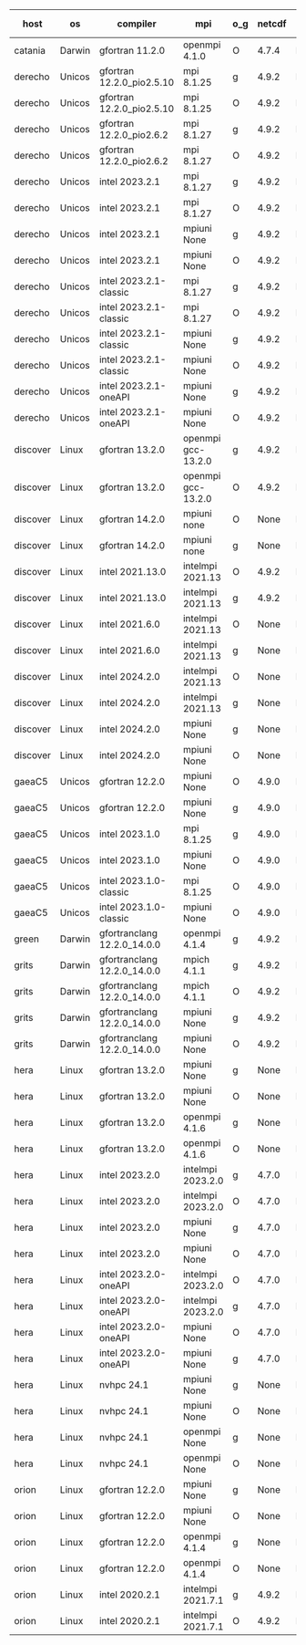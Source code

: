 

| host     | os       | compiler                              | mpi                      | o_g        | netcdf        | build       | u_pass          | u_fail          | s_pass            | s_fail            | e_pass             | e_fail             | nuopc_pass       | nuopc_fail       | artifacts link          |
|----------|----------|---------------------------------------|--------------------------|------------|---------------|-------------|-----------------|-----------------|-------------------|-------------------|--------------------|--------------------|------------------|------------------|-------------------------|
| catania | Darwin | gfortran 11.2.0 | openmpi 4.1.0  | O | 4.7.4  | PASS | 14195 | 3 | 51 | 0 | 81 | 0 | 56 | 0 | <a href="https://github.com/esmf-org/esmf-test-artifacts/tree/435acc764a6c1211fc01f24e2f90b6f882ff8d23/release_8.7.0/gfortran/11.2.0/O/openmpi/4.1.0" target="_blank">435acc7</a> | 
| derecho | Unicos | gfortran 12.2.0_pio2.5.10 | mpi 8.1.25  | g | 4.9.2  | PASS | 14198 | 0 | 51 | 0 | 81 | 0 | 56 | 0 | <a href="https://github.com/esmf-org/esmf-test-artifacts/tree/73fd61c54b263e4e6b26ddcbfc394315623d95bb/release_8.7.0/gfortran/12.2.0_pio2.5.10/g/mpi/8.1.25" target="_blank">73fd61c</a> | 
| derecho | Unicos | gfortran 12.2.0_pio2.5.10 | mpi 8.1.25  | O | 4.9.2  | PASS | 14198 | 0 | 51 | 0 | 81 | 0 | 56 | 0 | <a href="https://github.com/esmf-org/esmf-test-artifacts/tree/2a75b5f9b1abf9f2b1f812071eabba3495a7aca8/release_8.7.0/gfortran/12.2.0_pio2.5.10/O/mpi/8.1.25" target="_blank">2a75b5f</a> | 
| derecho | Unicos | gfortran 12.2.0_pio2.6.2 | mpi 8.1.27  | g | 4.9.2  | PASS | 14198 | 0 | 51 | 0 | 81 | 0 | 56 | 0 | <a href="https://github.com/esmf-org/esmf-test-artifacts/tree/da578a4bc76caa17f71bc04523ce382b1f596ca7/release_8.7.0/gfortran/12.2.0_pio2.6.2/g/mpi/8.1.27" target="_blank">da578a4</a> | 
| derecho | Unicos | gfortran 12.2.0_pio2.6.2 | mpi 8.1.27  | O | 4.9.2  | PASS | 14198 | 0 | 51 | 0 | 81 | 0 | 56 | 0 | <a href="https://github.com/esmf-org/esmf-test-artifacts/tree/f68f3f09eebda7acce9e215c2c46b7e7917b5aba/release_8.7.0/gfortran/12.2.0_pio2.6.2/O/mpi/8.1.27" target="_blank">f68f3f0</a> | 
| derecho | Unicos | intel 2023.2.1 | mpi 8.1.27  | g | 4.9.2  | PASS | 14198 | 0 | 51 | 0 | 81 | 0 | 57 | 0 | <a href="https://github.com/esmf-org/esmf-test-artifacts/tree/238c2938952233b51fe94d9643ccd013cd5dc7bc/release_8.7.0/intel/2023.2.1/g/mpi/8.1.27" target="_blank">238c293</a> | 
| derecho | Unicos | intel 2023.2.1 | mpi 8.1.27  | O | 4.9.2  | PASS | 14198 | 0 | 51 | 0 | 81 | 0 | 57 | 0 | <a href="https://github.com/esmf-org/esmf-test-artifacts/tree/249a258120f44faf75ad204de1edb4e80948c9a0/release_8.7.0/intel/2023.2.1/O/mpi/8.1.27" target="_blank">249a258</a> | 
| derecho | Unicos | intel 2023.2.1 | mpiuni None  | g | 4.9.2  | PASS | 12528 | 0 | 9 | 0 | 44 | 0 | None | None | <a href="https://github.com/esmf-org/esmf-test-artifacts/tree/575224c15fab2eecedf67e606f852cc183220dec/release_8.7.0/intel/2023.2.1/g/mpiuni/None" target="_blank">575224c</a> | 
| derecho | Unicos | intel 2023.2.1 | mpiuni None  | O | 4.9.2  | PASS | 12528 | 0 | 9 | 0 | 44 | 0 | None | None | <a href="https://github.com/esmf-org/esmf-test-artifacts/tree/21fd165ac7dc4e277be384bfc47eba63c768e9e6/release_8.7.0/intel/2023.2.1/O/mpiuni/None" target="_blank">21fd165</a> | 
| derecho | Unicos | intel 2023.2.1-classic | mpi 8.1.27  | g | 4.9.2  | PASS | None | None | None | None | None | None | None | None | <a href="https://github.com/esmf-org/esmf-test-artifacts/tree/cc8a728478f08a8727527375d689cd54ffd7c5e7/release_8.7.0/intel/2023.2.1-classic/g/mpi/8.1.27" target="_blank">cc8a728</a> | 
| derecho | Unicos | intel 2023.2.1-classic | mpi 8.1.27  | O | 4.9.2  | PASS | None | None | None | None | None | None | None | None | <a href="https://github.com/esmf-org/esmf-test-artifacts/tree/294fc4f76c92de828f532f385bbb9e00763fef57/release_8.7.0/intel/2023.2.1-classic/O/mpi/8.1.27" target="_blank">294fc4f</a> | 
| derecho | Unicos | intel 2023.2.1-classic | mpiuni None  | g | 4.9.2  | PASS | None | None | None | None | None | None | None | None | <a href="https://github.com/esmf-org/esmf-test-artifacts/tree/ab3f5f22cc25c182ca4c55182c7cb35d06dca8fd/release_8.7.0/intel/2023.2.1-classic/g/mpiuni/None" target="_blank">ab3f5f2</a> | 
| derecho | Unicos | intel 2023.2.1-classic | mpiuni None  | O | 4.9.2  | PASS | None | None | None | None | None | None | None | None | <a href="https://github.com/esmf-org/esmf-test-artifacts/tree/0474f9c141560c96685ef935f943425d73769358/release_8.7.0/intel/2023.2.1-classic/O/mpiuni/None" target="_blank">0474f9c</a> | 
| derecho | Unicos | intel 2023.2.1-oneAPI | mpiuni None  | g | 4.9.2  | PASS | None | None | None | None | None | None | None | None | <a href="https://github.com/esmf-org/esmf-test-artifacts/tree/5b7adb59725abb6a0e9833275ab6ca3d6fb916c9/release_8.7.0/intel/2023.2.1-oneAPI/g/mpiuni/None" target="_blank">5b7adb5</a> | 
| derecho | Unicos | intel 2023.2.1-oneAPI | mpiuni None  | O | 4.9.2  | PASS | None | None | None | None | None | None | None | None | <a href="https://github.com/esmf-org/esmf-test-artifacts/tree/b1851442e4f5eea1253290067a87021d41110247/release_8.7.0/intel/2023.2.1-oneAPI/O/mpiuni/None" target="_blank">b185144</a> | 
| discover | Linux | gfortran 13.2.0 | openmpi gcc-13.2.0  | g | 4.9.2  | PASS | 14198 | 0 | 51 | 0 | 81 | 0 | 56 | 0 | <a href="https://github.com/esmf-org/esmf-test-artifacts/tree/18b09a4dc6ca367e915f6d2c2875adcada5bd983/release_8.7.0/gfortran/13.2.0/g/openmpi/gcc-13.2.0" target="_blank">18b09a4</a> | 
| discover | Linux | gfortran 13.2.0 | openmpi gcc-13.2.0  | O | 4.9.2  | PASS | 14198 | 0 | 51 | 0 | 81 | 0 | 56 | 0 | <a href="https://github.com/esmf-org/esmf-test-artifacts/tree/9dfaacf46ee3d2b5a1627b6e5bc8c773393f9988/release_8.7.0/gfortran/13.2.0/O/openmpi/gcc-13.2.0" target="_blank">9dfaacf</a> | 
| discover | Linux | gfortran 14.2.0 | mpiuni none  | O | None  | PASS | 12528 | 0 | 9 | 0 | 44 | 0 | None | None | <a href="https://github.com/esmf-org/esmf-test-artifacts/tree/0732704cc374812312186c6a5fe96dbb522737b0/release_8.7.0/gfortran/14.2.0/O/mpiuni/none" target="_blank">0732704</a> | 
| discover | Linux | gfortran 14.2.0 | mpiuni none  | g | None  | PASS | 12528 | 0 | 9 | 0 | 44 | 0 | None | None | <a href="https://github.com/esmf-org/esmf-test-artifacts/tree/06ba98b3c1175e67fd3e1a72eaa3f22d7131498c/release_8.7.0/gfortran/14.2.0/g/mpiuni/none" target="_blank">06ba98b</a> | 
| discover | Linux | intel 2021.13.0 | intelmpi 2021.13  | O | 4.9.2  | PASS | 14198 | 0 | 51 | 0 | 81 | 0 | 56 | 0 | <a href="https://github.com/esmf-org/esmf-test-artifacts/tree/dd1cfc528697029c0690af74316d7b4729d72fb0/release_8.7.0/intel/2021.13.0/O/intelmpi/2021.13" target="_blank">dd1cfc5</a> | 
| discover | Linux | intel 2021.13.0 | intelmpi 2021.13  | g | 4.9.2  | PASS | 14198 | 0 | 51 | 0 | 81 | 0 | 56 | 0 | <a href="https://github.com/esmf-org/esmf-test-artifacts/tree/bc5a0903e9a474a9276362cf3b3ce4f847ca779b/release_8.7.0/intel/2021.13.0/g/intelmpi/2021.13" target="_blank">bc5a090</a> | 
| discover | Linux | intel 2021.6.0 | intelmpi 2021.13  | O | None  | PASS | 14198 | 0 | 51 | 0 | 81 | 0 | 56 | 0 | <a href="https://github.com/esmf-org/esmf-test-artifacts/tree/b2668308ad105a8303158bb0bc891b1c86c088e0/release_8.7.0/intel/2021.6.0/O/intelmpi/2021.13" target="_blank">b266830</a> | 
| discover | Linux | intel 2021.6.0 | intelmpi 2021.13  | g | None  | PASS | 14198 | 0 | 51 | 0 | 81 | 0 | 56 | 0 | <a href="https://github.com/esmf-org/esmf-test-artifacts/tree/6ff1df242d221af7b9645e9046deedb7285d59f0/release_8.7.0/intel/2021.6.0/g/intelmpi/2021.13" target="_blank">6ff1df2</a> | 
| discover | Linux | intel 2024.2.0 | intelmpi 2021.13  | O | None  | PASS | 14198 | 0 | 51 | 0 | 81 | 0 | 56 | 0 | <a href="https://github.com/esmf-org/esmf-test-artifacts/tree/88dbf8229640caffb1c382f672386dde36bd004c/release_8.7.0/intel/2024.2.0/O/intelmpi/2021.13" target="_blank">88dbf82</a> | 
| discover | Linux | intel 2024.2.0 | intelmpi 2021.13  | g | None  | PASS | 14197 | 1 | 51 | 0 | 81 | 0 | 56 | 0 | <a href="https://github.com/esmf-org/esmf-test-artifacts/tree/37cd635eaa3905cbd78d2f2f7f982ada7c35768c/release_8.7.0/intel/2024.2.0/g/intelmpi/2021.13" target="_blank">37cd635</a> | 
| discover | Linux | intel 2024.2.0 | mpiuni None  | g | None  | FAIL | None | None | None | None | None | None | None | None | <a href="https://github.com/esmf-org/esmf-test-artifacts/tree/729fda1f3f0dc8ca2983087d8f1d32981bb255a2/release_8.7.0/intel/2024.2.0/g/mpiuni/None" target="_blank">729fda1</a> | 
| discover | Linux | intel 2024.2.0 | mpiuni None  | O | None  | FAIL | None | None | None | None | None | None | None | None | <a href="https://github.com/esmf-org/esmf-test-artifacts/tree/dacc6080b4e0e59277772f60ac885a40165b04c1/release_8.7.0/intel/2024.2.0/O/mpiuni/None" target="_blank">dacc608</a> | 
| gaeaC5 | Unicos | gfortran 12.2.0 | mpiuni None  | O | 4.9.0  | PASS | 12528 | 0 | 9 | 0 | 44 | 0 | None | None | <a href="https://github.com/esmf-org/esmf-test-artifacts/tree/50c289fb5d025f324ab3c3e1abfd261b484c369a/release_8.7.0/gfortran/12.2.0/O/mpiuni/None" target="_blank">50c289f</a> | 
| gaeaC5 | Unicos | gfortran 12.2.0 | mpiuni None  | g | 4.9.0  | PASS | 12528 | 0 | 9 | 0 | 44 | 0 | None | None | <a href="https://github.com/esmf-org/esmf-test-artifacts/tree/27ebe39e41074c8ed4d5e2f3240e1362505d5ce7/release_8.7.0/gfortran/12.2.0/g/mpiuni/None" target="_blank">27ebe39</a> | 
| gaeaC5 | Unicos | intel 2023.1.0 | mpi 8.1.25  | g | 4.9.0  | PASS | 14198 | 0 | 51 | 0 | 81 | 0 | 56 | 0 | <a href="https://github.com/esmf-org/esmf-test-artifacts/tree/3ef5cd2c701af31c5d42064dc1bc935f1d073862/release_8.7.0/intel/2023.1.0/g/mpi/8.1.25" target="_blank">3ef5cd2</a> | 
| gaeaC5 | Unicos | intel 2023.1.0 | mpiuni None  | O | 4.9.0  | PASS | 12528 | 0 | 9 | 0 | 44 | 0 | None | None | <a href="https://github.com/esmf-org/esmf-test-artifacts/tree/dc7dca8254fd771911e607b3b8ed5d0b8d1730eb/release_8.7.0/intel/2023.1.0/O/mpiuni/None" target="_blank">dc7dca8</a> | 
| gaeaC5 | Unicos | intel 2023.1.0-classic | mpi 8.1.25  | O | 4.9.0  | PASS | None | None | None | None | None | None | None | None | <a href="https://github.com/esmf-org/esmf-test-artifacts/tree/e7ef9dad32ccba669dd4f4b0c7c1df1341629365/release_8.7.0/intel/2023.1.0-classic/O/mpi/8.1.25" target="_blank">e7ef9da</a> | 
| gaeaC5 | Unicos | intel 2023.1.0-classic | mpiuni None  | O | 4.9.0  | PASS | None | None | None | None | None | None | None | None | <a href="https://github.com/esmf-org/esmf-test-artifacts/tree/a991808ca6bd12bf4393d7c404aae969a5925739/release_8.7.0/intel/2023.1.0-classic/O/mpiuni/None" target="_blank">a991808</a> | 
| green | Darwin | gfortranclang 12.2.0_14.0.0 | openmpi 4.1.4  | g | 4.9.2  | PASS | 14198 | 0 | 51 | 0 | 81 | 0 | 57 | 0 | <a href="https://github.com/esmf-org/esmf-test-artifacts/tree/78c3fdb878e2c57eb84205789237449f2c1edfbd/release_8.7.0/gfortranclang/12.2.0_14.0.0/g/openmpi/4.1.4" target="_blank">78c3fdb</a> | 
| grits | Darwin | gfortranclang 12.2.0_14.0.0 | mpich 4.1.1  | g | 4.9.2  | PASS | 14198 | 0 | 51 | 0 | 81 | 0 | 43 | 13 | <a href="https://github.com/esmf-org/esmf-test-artifacts/tree/32e49576353267e1c1da7aed6e989a549bcb6ffd/release_8.7.0/gfortranclang/12.2.0_14.0.0/g/mpich/4.1.1" target="_blank">32e4957</a> | 
| grits | Darwin | gfortranclang 12.2.0_14.0.0 | mpich 4.1.1  | O | 4.9.2  | PASS | 14198 | 0 | 51 | 0 | 81 | 0 | 44 | 12 | <a href="https://github.com/esmf-org/esmf-test-artifacts/tree/340d0caaf977a9e0ce9f39023335462e86e1de13/release_8.7.0/gfortranclang/12.2.0_14.0.0/O/mpich/4.1.1" target="_blank">340d0ca</a> | 
| grits | Darwin | gfortranclang 12.2.0_14.0.0 | mpiuni None  | g | 4.9.2  | PASS | 12528 | 0 | 9 | 0 | 44 | 0 | None | None | <a href="https://github.com/esmf-org/esmf-test-artifacts/tree/73e94dfac8110b0e12c38c82aa1b7641f6c58a8b/release_8.7.0/gfortranclang/12.2.0_14.0.0/g/mpiuni/None" target="_blank">73e94df</a> | 
| grits | Darwin | gfortranclang 12.2.0_14.0.0 | mpiuni None  | O | 4.9.2  | PASS | 12528 | 0 | 9 | 0 | 44 | 0 | None | None | <a href="https://github.com/esmf-org/esmf-test-artifacts/tree/7ebaf11fe2d1682a71b0714c124bea617db371ea/release_8.7.0/gfortranclang/12.2.0_14.0.0/O/mpiuni/None" target="_blank">7ebaf11</a> | 
| hera | Linux | gfortran 13.2.0 | mpiuni None  | g | None  | PASS | 12528 | 0 | 9 | 0 | 44 | 0 | None | None | <a href="https://github.com/esmf-org/esmf-test-artifacts/tree/482a8484ffd69c2c715d5c9fea39fe05b4424aa8/release_8.7.0/gfortran/13.2.0/g/mpiuni/None" target="_blank">482a848</a> | 
| hera | Linux | gfortran 13.2.0 | mpiuni None  | O | None  | PASS | 12528 | 0 | 9 | 0 | 44 | 0 | None | None | <a href="https://github.com/esmf-org/esmf-test-artifacts/tree/772e5a8bf257a00dd486b7723a382cb2a3a7ca56/release_8.7.0/gfortran/13.2.0/O/mpiuni/None" target="_blank">772e5a8</a> | 
| hera | Linux | gfortran 13.2.0 | openmpi 4.1.6  | g | None  | PASS | 14198 | 0 | 51 | 0 | 81 | 0 | 56 | 0 | <a href="https://github.com/esmf-org/esmf-test-artifacts/tree/8e9bf76b4030b773b1d389fd69ce25a7ef9a9af0/release_8.7.0/gfortran/13.2.0/g/openmpi/4.1.6" target="_blank">8e9bf76</a> | 
| hera | Linux | gfortran 13.2.0 | openmpi 4.1.6  | O | None  | PASS | 14198 | 0 | 51 | 0 | 81 | 0 | 56 | 0 | <a href="https://github.com/esmf-org/esmf-test-artifacts/tree/96c0c7e44997fe424e1095b28b790aa0d4d56040/release_8.7.0/gfortran/13.2.0/O/openmpi/4.1.6" target="_blank">96c0c7e</a> | 
| hera | Linux | intel 2023.2.0 | intelmpi 2023.2.0  | g | 4.7.0  | PASS | 14198 | 0 | 51 | 0 | 81 | 0 | 56 | 0 | <a href="https://github.com/esmf-org/esmf-test-artifacts/tree/cd9a391de81b8a5b1988a2ba5b3cf6338321a351/release_8.7.0/intel/2023.2.0/g/intelmpi/2023.2.0" target="_blank">cd9a391</a> | 
| hera | Linux | intel 2023.2.0 | intelmpi 2023.2.0  | O | 4.7.0  | PASS | 14198 | 0 | 51 | 0 | 81 | 0 | 56 | 0 | <a href="https://github.com/esmf-org/esmf-test-artifacts/tree/760c8b1459af365f5327d72f192c9aa84d6178d2/release_8.7.0/intel/2023.2.0/O/intelmpi/2023.2.0" target="_blank">760c8b1</a> | 
| hera | Linux | intel 2023.2.0 | mpiuni None  | g | 4.7.0  | PASS | 12528 | 0 | 9 | 0 | 44 | 0 | None | None | <a href="https://github.com/esmf-org/esmf-test-artifacts/tree/e93ce5fe9b68a8a6339d9d761531d2d5305bd09e/release_8.7.0/intel/2023.2.0/g/mpiuni/None" target="_blank">e93ce5f</a> | 
| hera | Linux | intel 2023.2.0 | mpiuni None  | O | 4.7.0  | PASS | 12528 | 0 | 9 | 0 | 44 | 0 | None | None | <a href="https://github.com/esmf-org/esmf-test-artifacts/tree/1d7f26d31acedb85dd985643c0e7aaac9f9d366f/release_8.7.0/intel/2023.2.0/O/mpiuni/None" target="_blank">1d7f26d</a> | 
| hera | Linux | intel 2023.2.0-oneAPI | intelmpi 2023.2.0  | O | 4.7.0  | PASS | None | None | None | None | None | None | None | None | <a href="https://github.com/esmf-org/esmf-test-artifacts/tree/6f58125b0b04f7a42f34dec7a88b703d057e9054/release_8.7.0/intel/2023.2.0-oneAPI/O/intelmpi/2023.2.0" target="_blank">6f58125</a> | 
| hera | Linux | intel 2023.2.0-oneAPI | intelmpi 2023.2.0  | g | 4.7.0  | PASS | 14198 | 0 | 51 | 0 | 81 | 0 | 56 | 0 | <a href="https://github.com/esmf-org/esmf-test-artifacts/tree/b87d3bae65590e8f624892d9b8dc57db476e6f9a/release_8.7.0/intel/2023.2.0-oneAPI/g/intelmpi/2023.2.0" target="_blank">b87d3ba</a> | 
| hera | Linux | intel 2023.2.0-oneAPI | mpiuni None  | O | 4.7.0  | PASS | 12528 | 0 | 9 | 0 | 44 | 0 | None | None | <a href="https://github.com/esmf-org/esmf-test-artifacts/tree/24aeff9a9a1ef081814d4fb2b1c837496a2fcdbc/release_8.7.0/intel/2023.2.0-oneAPI/O/mpiuni/None" target="_blank">24aeff9</a> | 
| hera | Linux | intel 2023.2.0-oneAPI | mpiuni None  | g | 4.7.0  | PASS | 12528 | 0 | 9 | 0 | 44 | 0 | None | None | <a href="https://github.com/esmf-org/esmf-test-artifacts/tree/38a2fe82007af6b0f6c262c6a040c2834bba0b7a/release_8.7.0/intel/2023.2.0-oneAPI/g/mpiuni/None" target="_blank">38a2fe8</a> | 
| hera | Linux | nvhpc 24.1 | mpiuni None  | g | None  | PASS | None | None | None | None | None | None | None | None | <a href="https://github.com/esmf-org/esmf-test-artifacts/tree/78cfc000067f7df35ad7f3e809804c2fdf5ab34c/release_8.7.0/nvhpc/24.1/g/mpiuni/None" target="_blank">78cfc00</a> | 
| hera | Linux | nvhpc 24.1 | mpiuni None  | O | None  | PASS | None | None | None | None | None | None | None | None | <a href="https://github.com/esmf-org/esmf-test-artifacts/tree/e06089ba37ba6a0566aea3d5b65a34ca44d99442/release_8.7.0/nvhpc/24.1/O/mpiuni/None" target="_blank">e06089b</a> | 
| hera | Linux | nvhpc 24.1 | openmpi None  | g | None  | PASS | None | None | None | None | None | None | None | None | <a href="https://github.com/esmf-org/esmf-test-artifacts/tree/30de218abd897a1efbc308a38a48af6e404810b7/release_8.7.0/nvhpc/24.1/g/openmpi/None" target="_blank">30de218</a> | 
| hera | Linux | nvhpc 24.1 | openmpi None  | O | None  | PASS | None | None | None | None | None | None | None | None | <a href="https://github.com/esmf-org/esmf-test-artifacts/tree/615bad58124bd98a86e7e2b020b24a21d430e5c4/release_8.7.0/nvhpc/24.1/O/openmpi/None" target="_blank">615bad5</a> | 
| orion | Linux | gfortran 12.2.0 | mpiuni None  | g | None  | PASS | 12528 | 0 | 9 | 0 | 44 | 0 | None | None | <a href="https://github.com/esmf-org/esmf-test-artifacts/tree/bd9b7e1393221db0909daa217262c6b16afe1fcb/release_8.7.0/gfortran/12.2.0/g/mpiuni/None" target="_blank">bd9b7e1</a> | 
| orion | Linux | gfortran 12.2.0 | mpiuni None  | O | None  | PASS | 12528 | 0 | 9 | 0 | 44 | 0 | None | None | <a href="https://github.com/esmf-org/esmf-test-artifacts/tree/d6cc59b66197ef5c7898825b9a9139166ca30a71/release_8.7.0/gfortran/12.2.0/O/mpiuni/None" target="_blank">d6cc59b</a> | 
| orion | Linux | gfortran 12.2.0 | openmpi 4.1.4  | g | None  | PASS | 14198 | 0 | 51 | 0 | 81 | 0 | 44 | 12 | <a href="https://github.com/esmf-org/esmf-test-artifacts/tree/eb47a2055b5e3eec13a7e215e658cb9fcb3e3f17/release_8.7.0/gfortran/12.2.0/g/openmpi/4.1.4" target="_blank">eb47a20</a> | 
| orion | Linux | gfortran 12.2.0 | openmpi 4.1.4  | O | None  | PASS | 14198 | 0 | 51 | 0 | 81 | 0 | 44 | 12 | <a href="https://github.com/esmf-org/esmf-test-artifacts/tree/a19bd8202036d82d2deb92782a33c55dc6af3961/release_8.7.0/gfortran/12.2.0/O/openmpi/4.1.4" target="_blank">a19bd82</a> | 
| orion | Linux | intel 2020.2.1 | intelmpi 2021.7.1  | g | 4.9.2  | PASS | 14198 | 0 | 51 | 0 | 81 | 0 | 44 | 12 | <a href="https://github.com/esmf-org/esmf-test-artifacts/tree/0de5330fa0079241fc75e7095441fcef7a977d08/release_8.7.0/intel/2020.2.1/g/intelmpi/2021.7.1" target="_blank">0de5330</a> | 
| orion | Linux | intel 2020.2.1 | intelmpi 2021.7.1  | O | 4.9.2  | PASS | 14198 | 0 | 51 | 0 | 81 | 0 | 44 | 12 | <a href="https://github.com/esmf-org/esmf-test-artifacts/tree/703e8b6b898ee17f9013dd242ae60ac9b04e3cf2/release_8.7.0/intel/2020.2.1/O/intelmpi/2021.7.1" target="_blank">703e8b6</a> | 
